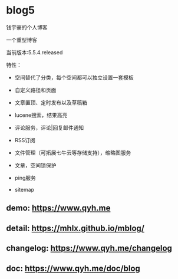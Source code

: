 # blog5
钱宇豪的个人博客

一个重型博客

当前版本:5.5.4.released

特性：

* 空间替代了分类，每个空间都可以独立设置一套模板

* 自定义路径和页面

* 文章置顶、定时发布以及草稿箱

* lucene搜索，结果高亮

* 评论服务，评论|回复邮件通知

* RSS订阅

* 文件管理（可拓展七牛云等存储支持），缩略图服务

* 文章，空间锁保护

* ping服务

* sitemap

## demo: https://www.qyh.me

## detail: https://mhlx.github.io/mblog/

## changelog: https://www.qyh.me/changelog

## doc: https://www.qyh.me/doc/blog
